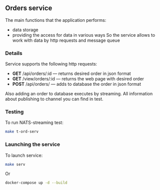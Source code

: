 ## Orders service

The main functions that the application performs:
- data storage
- providing the access for data in various ways
So the service allows to work with data by http requests and message queue

### Details

Service supports the following http requests:
- **GET** /api/orders/:id  — returns desired order in json format
- **GET** /view/orders/:id — returns the web page with desired order
- **POST** /api/orders/    — adds to database the order in json format

Also adding an order to database executes by streaming. All information about publishing to channel you can find in test.

### Testing

To run NATS-streaming test:

```bash
make t-ord-serv
```  

### Launching the service

To launch service:
```bash
make serv
```

Or
```bash
docker-compose up -d --build
```